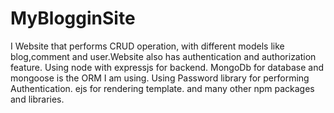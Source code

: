 # MyBlogginSite
I Website that performs CRUD operation, with different models like blog,comment and user.Website also has authentication and authorization feature. 
Using node with expressjs for backend. MongoDb for database and mongoose is the ORM I am using. Using Password library for performing Authentication.
ejs for rendering template. and many other npm packages and libraries.
